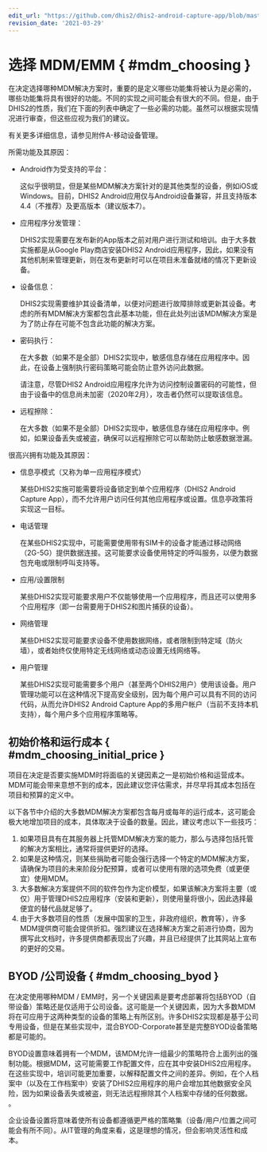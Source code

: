 ```yaml
---
edit_url: "https://github.com/dhis2/dhis2-android-capture-app/blob/master/docs/src/commonmark/zh-CN/content/mdm/choosing-an-mdm.md"
revision_date: '2021-03-29'
---
```


# 选择 MDM/EMM { #mdm_choosing }

在决定选择哪种MDM解决方案时，重要的是定义哪些功能集将被认为是必需的，哪些功能集将具有很好的功能。不同的实现之间可能会有很大的不同。但是，由于DHIS2的性质，我们在下面的列表中确定了一些必需的功能。虽然可以根据实现情况进行审查，但这些应视为我们的建议。

有关更多详细信息，请参见附件A-移动设备管理。

所需功能及其原因：

* Android作为受支持的平台：

    这似乎很明显，但是某些MDM解决方案针对的是其他类型的设备，例如iOS或Windows。目前，DHIS2 Android应用仅与Android设备兼容，并且支持版本4.4（不推荐）及更高版本（建议版本7）。

* 应用程序分发管理：

    DHIS2实现需要在发布新的App版本之前对用户进行测试和培训。由于大多数实施都是从Google Play商店安装DHIS2 Android应用程序，因此，如果没有其他机制来管理更新，则在发布更新时可以在项目未准备就绪的情况下更新设备。

* 设备信息：

    DHIS2实现需要维护其设备清单，以便对问题进行故障排除或更新其设备。考虑的所有MDM解决方案都包含此基本功能，但在此处列出该MDM解决方案是为了防止存在可能不包含此功能的解决方案。

* 密码执行：

    在大多数（如果不是全部）DHIS2实现中，敏感信息存储在应用程序中。因此，在设备上强制执行密码策略可能会防止意外访问此数据。


    请注意，尽管DHIS2 Android应用程序允许为访问控制设置密码的可能性，但由于设备中的信息尚未加密（2020年2月），攻击者仍然可以提取该信息。

* 远程擦除：

    在大多数（如果不是全部）DHIS2实现中，敏感信息存储在应用程序中。例如，如果设备丢失或被盗，确保可以远程擦除它可以帮助防止敏感数据泄漏。


很高兴拥有功能及其原因：

* 信息亭模式（又称为单一应用程序模式）

    某些DHIS2实施可能需要将设备锁定到单个应用程序（DHIS2 Android Capture App），而不允许用户访问任何其他应用程序或设置。信息亭政策将实现这一目标。

* 电话管理

    在某些DHIS2实现中，可能需要使用带有SIM卡的设备才能通过移动网络（2G-5G）提供数据连接。这可能要求设备使用特定的呼叫服务，以便为数据包充电或限制呼叫支持等。

* 应用/设置限制

    某些DHIS2实现可能要求用户不仅能够使用一个应用程序，而且还可以使用多个应用程序（即一台需要用于DHIS2和图片捕获的设备）。

* 网络管理

    某些DHIS2实现可能要求设备不使用数据网络，或者限制到特定域（防火墙），或者始终仅使用特定无线网络或动态设置无线网络等。

* 用户管理

    某些DHIS2实现可能需要多个用户（甚至两个DHIS2用户）使用该设备。用户管理功能可以在这种情况下提高安全级别，因为每个用户可以具有不同的访问代码，从而允许DHIS2 Android Capture App的多用户帐户（当前不支持本机支持），每个用户多个应用程序策略等。

## 初始价格和运行成本 { #mdm_choosing_initial_price }

项目在决定是否要实施MDM时将面临的关键因素之一是初始价格和运营成本。 MDM可能会带来意想不到的成本，因此建议您评估需求，并尽早将其成本包括在项目和预算的定义中。

以下各节中介绍的大多数MDM解决方案都包含每月或每年的运行成本，这可能会极大地增加项目的成本，具体取决于设备的数量。因此，建议考虑以下一些技巧：

1. 如果项目具有在其服务器上托管MDM解决方案的能力，那么与选择包括托管的解决方案相比，通常将提供更好的选择。
2. 如果是这种情况，则某些捐助者可能会强行选择一个特定的MDM解决方案，请确保为项目的未来阶段分配预算，或者可以使用有限的选项免费（或更便宜）使用MDM。
3. 大多数解决方案提供不同的软件包作为定价模型，如果该解决方案将主要（或仅）用于管理DHIS2应用程序（安装和更新），则使用量将很小，因此选择最便宜的替代品就足够了。
4. 由于大多数项目的性质（发展中国家的卫生，非政府组织，教育等），许多MDM提供商可能会提供折扣。强烈建议在选择解决方案之前进行协商，因为撰写此文档时，许多提供商都表现出了兴趣，并且已经提供了比其网站上宣布的更好的交易。

## BYOD /公司设备 { #mdm_choosing_byod }

在决定使用哪种MDM / EMM时，另一个关键因素是要考虑部署将包括BYOD（自带设备）策略还是仅适用于公司设备。这可能是一个关键因素，因为大多数MDM将在可应用于这两种类型的设备的策略上有所区别。许多DHIS2实现都是基于公司专用设备，但是在某些实现中，混合BYOD-Corporate甚至是完整BYOD设备策略都是可能的。


BYOD设置意味着拥有一个MDM，该MDM允许一组最少的策略符合上面列出的强制功能。根据MDM，这可能需要工作配置文件，应在其中安装DHIS2应用程序。在这些实现中，培训可能更加重要，以解释配置文件之间的差异。例如，在个人档案中（以及在工作档案中）安装了DHIS2应用程序的用户会增加其他数据安全风险，因为如果设备丢失或被盗，则无法远程擦除其个人档案中存储的任何数据。 。


企业设备设置将意味着使所有设备都遵循更严格的策略集（设备/用户/位置之间可能会有所不同）。从IT管理的角度来看，这是理想的情况，但会影响灵活性和成本。

